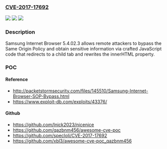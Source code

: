 ### [CVE-2017-17692](https://cve.mitre.org/cgi-bin/cvename.cgi?name=CVE-2017-17692)
![](https://img.shields.io/static/v1?label=Product&message=n%2Fa&color=blue)
![](https://img.shields.io/static/v1?label=Version&message=n%2Fa&color=blue)
![](https://img.shields.io/static/v1?label=Vulnerability&message=n%2Fa&color=brighgreen)

### Description

Samsung Internet Browser 5.4.02.3 allows remote attackers to bypass the Same Origin Policy and obtain sensitive information via crafted JavaScript code that redirects to a child tab and rewrites the innerHTML property.

### POC

#### Reference
- http://packetstormsecurity.com/files/145510/Samsung-Internet-Browser-SOP-Bypass.html
- https://www.exploit-db.com/exploits/43376/

#### Github
- https://github.com/lnick2023/nicenice
- https://github.com/qazbnm456/awesome-cve-poc
- https://github.com/specloli/CVE-2017-17692
- https://github.com/xbl3/awesome-cve-poc_qazbnm456


